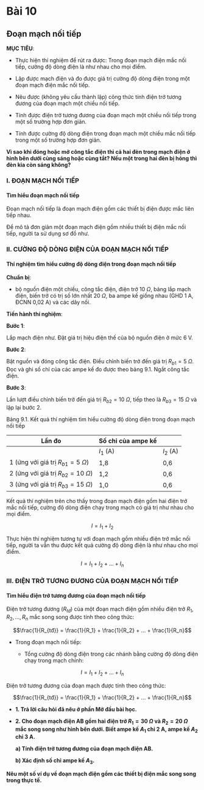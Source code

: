 # Bài 10
## Đoạn mạch nối tiếp

**MỤC TIÊU**:

*   Thực hiện thí nghiệm để rút ra được: Trong đoạn mạch điện mắc nối tiếp, cường độ dòng điện là như nhau cho mọi điểm.

*   Lập được mạch điện và đo được giá trị cường độ dòng điện trong một đoạn mạch điện mắc nối tiếp.

*   Nêu được (không yêu cầu thành lập) công thức tính điện trở tương đương của đoạn mạch một chiều nối tiếp.

*   Tính được điện trở tương đương của đoạn mạch một chiều nối tiếp trong một số trường hợp đơn giản.

*   Tính được cường độ dòng điện trong đoạn mạch một chiều mắc nối tiếp trong một số trường hợp đơn giản.

**Vì sao khi đóng hoặc mở công tắc điện thì cả hai đèn trong mạch điện ở hình bên dưới cùng sáng hoặc cùng tắt? Nếu một trong hai đèn bị hỏng thì đèn kia còn sáng không?**

### I. ĐOẠN MẠCH NỐI TIẾP

#### Tìm hiểu đoạn mạch nối tiếp

Đoạn mạch nối tiếp là đoạn mạch điện gồm các thiết bị điện được mắc liên tiếp nhau.

Để mô tả đơn giản một đoạn mạch điện gồm nhiều thiết bị điện mắc nối tiếp, người ta sử dụng sơ đồ như.

### II. CƯỜNG ĐỘ DÒNG ĐIỆN CỦA ĐOẠN MẠCH NỐI TIẾP

#### Thí nghiệm tìm hiểu cường độ dòng điện trong đoạn mạch nối tiếp

**Chuẩn bị**:

*   bộ nguồn điện một chiều, công tắc điện, điện trở 10 $\Omega$, bảng lắp mạch điện, biến trở có trị số lớn nhất 20 $\Omega$, ba ampe kế giống nhau (GHD 1 A, ĐCNN 0,02 A) và các dây nối.

**Tiến hành thí nghiệm**:

**Bước 1**:

Lắp mạch điện như. Đặt giá trị hiệu điện thế của bộ nguồn điện ở mức 6 V.

**Bước 2**:

Bật nguồn và đóng công tắc điện. Điều chỉnh biến trở đến giá trị $R_{b1} = 5\:\Omega$. Đọc và ghi số chỉ của các ampe kế đo được theo bảng 9.1. Ngắt công tắc điện.

**Bước 3**:

Lần lượt điều chỉnh biến trở đến giá trị $R_{b2} = 10\:\Omega$, tiếp theo là $R_{b3} = 15\:\Omega$ và lặp lại bước 2.

Bảng 9.1. Kết quả thí nghiệm tìm hiểu cường độ dòng điện trong đoạn mạch nối tiếp

| Lần đo | Số chỉ của ampe kế | |
|---|---|---|
| | $I_1$ (A) | $I_2$ (A) | $I_3$ (A) |
| 1 (ứng với giá trị $R_{b1} = 5\:\Omega$) | 1,8 | 0,6 | 1,2 |
| 2 (ứng với giá trị $R_{b2} = 10\:\Omega$) | 1,2 | 0,6 | 0,6 |
| 3 (ứng với giá trị $R_{b3} = 15\:\Omega$) | 1,0 | 0,6 | 0,4 |

Kết quả thí nghiệm trên cho thấy trong đoạn mạch điện gồm hai điện trở mắc nối tiếp, cường độ dòng điện chạy trong mạch có giá trị như nhau cho mọi điểm.

$$I = I_1 + I_2$$

Thực hiện thí nghiệm tương tự với đoạn mạch gồm nhiều điện trở mắc nối tiếp, người ta vẫn thu được kết quả cường độ dòng điện là như nhau cho mọi điểm.

$$I = I_1 + I_2 + ... + I_n$$

### III. ĐIỆN TRỞ TƯƠNG ĐƯƠNG CỦA ĐOẠN MẠCH NỐI TIẾP

#### Tìm hiểu điện trở tương đương của đoạn mạch nối tiếp

Điện trở tương đương ($R_{tđ}$) của một đoạn mạch điện gồm nhiều điện trở $R_1, R_2, ..., R_n$ mắc song song được tính theo công thức:

$$\frac{1}{R_{tđ}} = \frac{1}{R_1} + \frac{1}{R_2} + ... + \frac{1}{R_n}$$

*   Trong đoạn mạch nối tiếp:

    - Tổng cường độ dòng điện trong các nhánh bằng cường độ dòng điện chạy trong mạch chính:

$$I = I_1 + I_2 + ... + I_n$$

Điện trở tương đương của đoạn mạch được tính theo công thức:

$$\frac{1}{R_{tđ}} = \frac{1}{R_1} + \frac{1}{R_2} + ... + \frac{1}{R_n}$$

*   **1. Trả lời câu hỏi đã nêu ở phần Mở đầu bài học.**

*   **2. Cho đoạn mạch điện AB gồm hai điện trở $R_1 = 30\:\Omega$ và $R_2 = 20\:\Omega$ mắc song song như hình bên dưới. Biết ampe kế $A_1$ chỉ 2 A, ampe kế $A_2$ chỉ 3 A.**

      **a) Tính điện trở tương đương của đoạn mạch điện AB.**

      **b) Xác định số chỉ ampe kế $A_3$.**

**Nêu một số ví dụ về đoạn mạch điện gồm các thiết bị điện mắc song song trong thực tế.**
